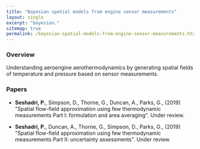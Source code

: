 ```yaml
---
title: "Bayesian spatial models from engine sensor measurements"
layout: single
excerpt: "bayesian."
sitemap: true
permalink: /bayesian-spatial-models-from-engine-sensor-measurements.html
---
```


### Overview
Understanding aeroengine aerothermodynamics by generating spatial fields of temperature and pressure based on sensor measurements.

### Papers
- **Seshadri, P.**, Simpson, D., Thorne, G., Duncan, A., Parks, G., (2019) "Spatial flow-field approximation using few thermodynamic measurements Part I: formulation and area averaging". Under review. 

- **Seshadri, P.**, Duncan, A., Thorne, G., Simpson, D., Parks, G., (2019) "Spatial flow-field approximation using few thermodynamic measurements Part II: uncertainty assessments". Under review. 
